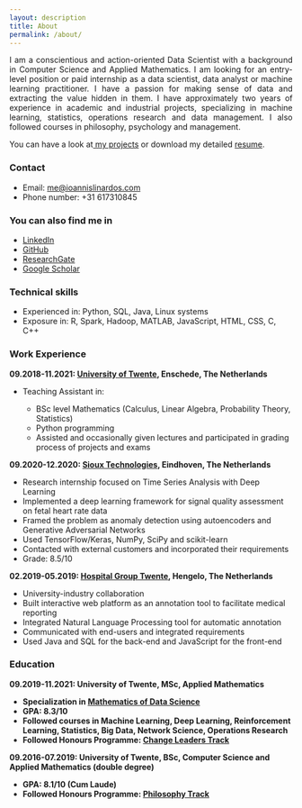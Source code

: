 ```yaml
---
layout: description
title: About
permalink: /about/
---
```

<p>
<div style="text-align: justify">
I am a conscientious and action-oriented Data Scientist with a background in Computer Science and Applied Mathematics. 
I am looking for an entry-level position or paid internship as a data scientist, data analyst or machine learning practitioner.
I have a passion for making sense of data and extracting the value hidden in them. I have approximately two years of 
experience in academic and industrial projects, specializing in machine learning, statistics, operations research and data management. 
I also followed courses in philosophy, psychology and management.
</div>
</p>

 <p>
You can have a look at<a href="{{ 'projects/' | relative_url }}"> my projects</a> or download my detailed <a href="{{ site.resume_url | relative_url }}">resume</a>.
</p>


<h3>Contact</h3>
<ul>
  <li>Email: <a href="mailto:me@ioannislinardos.com">me@ioannislinardos.com</a></li>
  <li>Phone number: +31 617310845</li>
</ul>  

<h3>You can also find me in</h3>
<ul>
<li><a href="https://www.linkedin.com/in/ioannis-linardos/">LinkedIn</a></li>
<li><a href="https://github.com/yannislinardos">GitHub</a></li>
<li><a href="https://www.researchgate.net/profile/Ioannis-Linardos">ResearchGate</a></li>
<li><a href="https://scholar.google.com/citations?user=TzGapLEAAAAJ&hl=en">Google Scholar</a></li>
</ul>

<h3>Technical skills</h3>

<ul>
  <li>Experienced in: Python, SQL, Java, Linux systems</li>
  <li>Exposure in: R, Spark, Hadoop, MATLAB, JavaScript, HTML, CSS,  C, C++</li>
</ul>  

<h3>Work Experience</h3>

<b>09.2018-11.2021: <a href="https://www.utwente.nl/en/">University of Twente</a>, Enschede, The Netherlands </b>
<ul>
<li>Teaching Assistant in:</li>
<ul>
<li>BSc level Mathematics (Calculus, Linear Algebra, Probability Theory, Statistics)</li>
<li>Python programming </li>
<li>Assisted and occasionally given lectures and participated in grading process of projects and exams</li>
</ul>
</ul>

<b>09.2020-12.2020: <a href="https://www.sioux.eu/jobs//contact/sioux-technologies-eindhoven-mathware/">Sioux Technologies</a>, Eindhoven, The Netherlands </b>
<ul>
<li>Research internship focused on Time Series Analysis with Deep Learning</li>
<li>Implemented a deep learning framework for signal quality assessment on fetal heart rate data</li>
<li>Framed the problem as anomaly detection using autoencoders and Generative Adversarial Networks</li>
<li>Used TensorFlow/Keras, NumPy, SciPy and scikit-learn</li>
<li>Contacted with external customers and incorporated their requirements</li>
<li>Grade: 8.5/10</li>
</ul>

<b>02.2019-05.2019: <a href="https://www.zgt.nl/">Hospital Group Twente</a>, Hengelo, The Netherlands </b>
<ul>
<li>University-industry collaboration</li>
<li>Built interactive web platform as an annotation tool to facilitate medical reporting</li>
<li>Integrated Natural Language Processing tool for automatic annotation</li>
<li>Communicated with end-users and integrated requirements</li>
<li>Used Java and SQL for the back-end and JavaScript for the front-end</li>
</ul>



<h3>Education</h3>

<b>09.2019-11.2021: University of Twente, MSc, Applied Mathematics <b/>
<ul>
  <li>Specialization in <a href="https://www.utwente.nl/en/education/master/programmes/applied-mathematics/specialisation/mathematics-data-science/">Mathematics of Data Science</a></li>
  <li>GPA: 8.3/10 </li>
  <li>Followed courses in Machine Learning, Deep Learning, Reinforcement Learning, Statistics, Big Data, Network Science, Operations Research</li>
  <li>Followed Honours Programme: <a href="https://www.utwente.nl/en/honours/master/change-leaders/">Change Leaders Track</a> </li>
</ul>  


<b>09.2016-07.2019: University of Twente, BSc, Computer Science and Applied Mathematics (double degree)<b/>

<ul>
<li>GPA: 8.1/10 (Cum Laude)</li>
<li>Followed Honours Programme: <a href="https://www.utwente.nl/en/honours/bachelor/">Philosophy Track</a></li>
</ul>  

